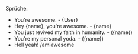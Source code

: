 Sprüche:

- You're awesome. - {User}
- Hey {name}, you're awesome. - {name}
- You just revived my faith in humanity. - ({name})
- You're my personal yoda. - ({name})
- Hell yeah! /amiawesome
